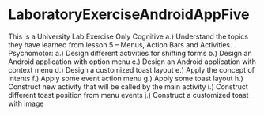 # LaboratoryExerciseAndroidAppFive
This is a University Lab Exercise Only
Cognitive
a.)	Understand the topics they have learned from lesson 5 – Menus, Action Bars and Activities.
.
Psychomotor:
a.)	Design different activities for shifting forms
b.)	Design an Android application with option menu
c.)	Design an Android application with context menu
d.)	Design a customized toast layout
e.)	Apply the concept of intents
f.)	Apply some event action menu
g.)	Apply some toast layout
h.)	Construct new activity that will be called by the main activity
i.)	Construct different toast position from menu events
j.)	Construct a customized toast with image
